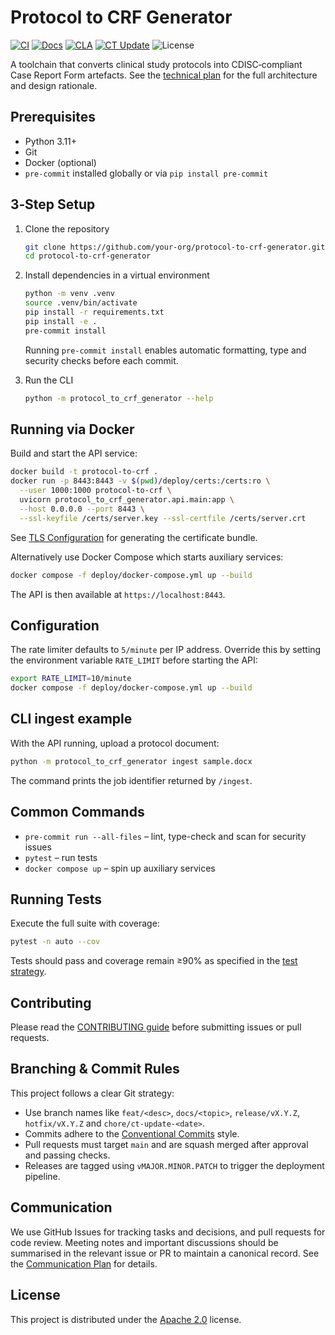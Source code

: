 # Protocol to CRF Generator

[![CI](https://github.com/fderuiter/protocol_to_crf_generator/actions/workflows/main.yml/badge.svg)](https://github.com/fderuiter/protocol_to_crf_generator/actions/workflows/main.yml)
[![Docs](https://github.com/fderuiter/protocol_to_crf_generator/actions/workflows/docs.yml/badge.svg)](https://github.com/fderuiter/protocol_to_crf_generator/actions/workflows/docs.yml)
[![CLA](https://github.com/fderuiter/protocol_to_crf_generator/actions/workflows/cla.yml/badge.svg)](https://github.com/fderuiter/protocol_to_crf_generator/actions/workflows/cla.yml)
[![CT Update](https://github.com/fderuiter/protocol_to_crf_generator/actions/workflows/ct-update.yml/badge.svg)](https://github.com/fderuiter/protocol_to_crf_generator/actions/workflows/ct-update.yml)
![License](https://img.shields.io/badge/license-Apache%202.0-blue)

A toolchain that converts clinical study protocols into CDISC‑compliant Case Report Form artefacts. See the [technical plan](docs/spec/technical-plan.md) for the full architecture and design rationale.

## Prerequisites

- Python 3.11+
- Git
- Docker (optional)
- `pre-commit` installed globally or via `pip install pre-commit`

## 3‑Step Setup

1. Clone the repository

   ```bash
   git clone https://github.com/your-org/protocol-to-crf-generator.git
   cd protocol-to-crf-generator
   ```

2. Install dependencies in a virtual environment

   ```bash
   python -m venv .venv
   source .venv/bin/activate
   pip install -r requirements.txt
   pip install -e .
   pre-commit install
   ```

   Running `pre-commit install` enables automatic formatting, type and
   security checks before each commit.

3. Run the CLI

   ```bash
   python -m protocol_to_crf_generator --help
   ```

## Running via Docker

Build and start the API service:

```bash
docker build -t protocol-to-crf .
docker run -p 8443:8443 -v $(pwd)/deploy/certs:/certs:ro \
  --user 1000:1000 protocol-to-crf \
  uvicorn protocol_to_crf_generator.api.main:app \
  --host 0.0.0.0 --port 8443 \
  --ssl-keyfile /certs/server.key --ssl-certfile /certs/server.crt
```

See [TLS Configuration](docs/ops/tls-setup.md) for generating the certificate bundle.

Alternatively use Docker Compose which starts auxiliary services:

```bash
docker compose -f deploy/docker-compose.yml up --build
```

The API is then available at `https://localhost:8443`.

## Configuration

The rate limiter defaults to `5/minute` per IP address. Override this by setting
the environment variable `RATE_LIMIT` before starting the API:

```bash
export RATE_LIMIT=10/minute
docker compose -f deploy/docker-compose.yml up --build
```

## CLI ingest example

With the API running, upload a protocol document:

```bash
python -m protocol_to_crf_generator ingest sample.docx
```

The command prints the job identifier returned by `/ingest`.

## Common Commands

- `pre-commit run --all-files` – lint, type-check and scan for security issues
- `pytest` – run tests
- `docker compose up` – spin up auxiliary services

## Running Tests

Execute the full suite with coverage:

```bash
pytest -n auto --cov
```

Tests should pass and coverage remain ≥90% as specified in the [test strategy](docs/spec/5_Quality%20&%20Ops/1_Test%20Strategy%20&%20Definition%20of%20Done/test-strategy.md).

## Contributing

Please read the [CONTRIBUTING guide](CONTRIBUTING.md) before submitting issues or pull requests.

## Branching & Commit Rules

This project follows a clear Git strategy:

- Use branch names like `feat/<desc>`, `docs/<topic>`, `release/vX.Y.Z`, `hotfix/vX.Y.Z` and `chore/ct-update-<date>`.
- Commits adhere to the [Conventional Commits](https://www.conventionalcommits.org) style.
- Pull requests must target `main` and are squash merged after approval and passing checks.
- Releases are tagged using `vMAJOR.MINOR.PATCH` to trigger the deployment pipeline.

## Communication

We use GitHub Issues for tracking tasks and decisions, and pull requests for
code review. Meeting notes and important discussions should be summarised in
the relevant issue or PR to maintain a canonical record. See the [Communication
Plan](docs/spec/6_Dev%20Env%20&%20Collaboration/4_Communication%20&%20Meeting%20Cadence%20Plan/communication-plan.md)
for details.

## License

This project is distributed under the [Apache 2.0](LICENSE) license.
